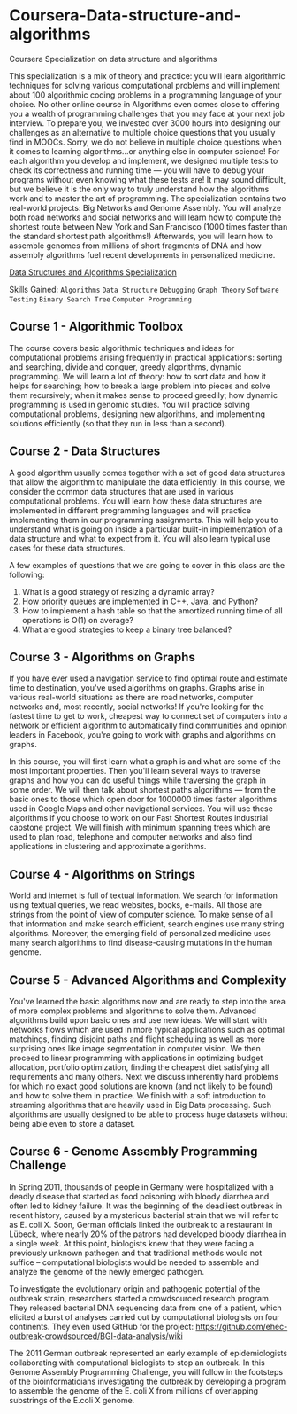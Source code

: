 # Coursera-Data-structure-and-algorithms
Coursera Specialization on data structure and algorithms

This specialization is a mix of theory and practice: you will learn algorithmic techniques for solving various computational problems and will implement about 100 algorithmic coding problems in a programming language of your choice. No other online course in Algorithms even comes close to offering you a wealth of programming challenges that you may face at your next job interview. To prepare you, we invested over 3000 hours into designing our challenges as an alternative to multiple choice questions that you usually find in MOOCs. Sorry, we do not believe in multiple choice questions when it comes to learning algorithms...or anything else in computer science! For each algorithm you develop and implement, we designed multiple tests to check its correctness and running time — you will have to debug your programs without even knowing what these tests are! It may sound difficult, but we believe it is the only way to truly understand how the algorithms work and to master the art of programming. The specialization contains two real-world projects: Big Networks and Genome Assembly. You will analyze both road networks and social networks and will learn how to compute the shortest route between New York and San Francisco (1000 times faster than the standard shortest path algorithms!) Afterwards, you will learn how to assemble genomes from millions of short fragments of DNA and how assembly algorithms fuel recent developments in personalized medicine.

[Data Structures and Algorithms Specialization](https://www.coursera.org/specializations/data-structures-algorithms)

Skills Gained:
`Algorithms` `Data Structure` `Debugging` `Graph Theory` `Software Testing` `Binary Search Tree` `Computer Programming`

## Course 1 - Algorithmic Toolbox
The course covers basic algorithmic techniques and ideas for computational problems arising frequently in practical applications: sorting and searching, divide and conquer, greedy algorithms, dynamic programming. We will learn a lot of theory: how to sort data and how it helps for searching; how to break a large problem into pieces and solve them recursively; when it makes sense to proceed greedily; how dynamic programming is used in genomic studies. You will practice solving computational problems, designing new algorithms, and implementing solutions efficiently (so that they run in less than a second).

## Course 2 - Data Structures
A good algorithm usually comes together with a set of good data structures that allow the algorithm to manipulate the data efficiently. In this course, we consider the common data structures that are used in various computational problems. You will learn how these data structures are implemented in different programming languages and will practice implementing them in our programming assignments. This will help you to understand what is going on inside a particular built-in implementation of a data structure and what to expect from it. You will also learn typical use cases for these data structures.

A few examples of questions that we are going to cover in this class are the following:
1. What is a good strategy of resizing a dynamic array?
2. How priority queues are implemented in C++, Java, and Python?
3. How to implement a hash table so that the amortized running time of all operations is O(1) on average?
4. What are good strategies to keep a binary tree balanced? 

## Course 3 - Algorithms on Graphs
If you have ever used a navigation service to find optimal route and estimate time to destination, you've used algorithms on graphs. Graphs arise in various real-world situations as there are road networks, computer networks and, most recently, social networks! If you're looking for the fastest time to get to work, cheapest way to connect set of computers into a network or efficient algorithm to automatically find communities and opinion leaders in Facebook, you're going to work with graphs and algorithms on graphs.

In this course, you will first learn what a graph is and what are some of the most important properties. Then you'll learn several ways to traverse graphs and how you can do useful things while traversing the graph in some order. We will then talk about shortest paths algorithms — from the basic ones to those which open door for 1000000 times faster algorithms used in Google Maps and other navigational services. You will use these algorithms if you choose to work on our Fast Shortest Routes industrial capstone project. We will finish with minimum spanning trees which are used to plan road, telephone and computer networks and also find applications in clustering and approximate algorithms.

## Course 4 - Algorithms on Strings
World and internet is full of textual information. We search for information using textual queries, we read websites, books, e-mails. All those are strings from the point of view of computer science. To make sense of all that information and make search efficient, search engines use many string algorithms. Moreover, the emerging field of personalized medicine uses many search algorithms to find disease-causing mutations in the human genome.

## Course 5 - Advanced Algorithms and Complexity
You've learned the basic algorithms now and are ready to step into the area of more complex problems and algorithms to solve them. Advanced algorithms build upon basic ones and use new ideas. We will start with networks flows which are used in more typical applications such as optimal matchings, finding disjoint paths and flight scheduling as well as more surprising ones like image segmentation in computer vision. We then proceed to linear programming with applications in optimizing budget allocation, portfolio optimization, finding the cheapest diet satisfying all requirements and many others. Next we discuss inherently hard problems for which no exact good solutions are known (and not likely to be found) and how to solve them in practice. We finish with a soft introduction to streaming algorithms that are heavily used in Big Data processing. Such algorithms are usually designed to be able to process huge datasets without being able even to store a dataset.

## Course 6 - Genome Assembly Programming Challenge
In Spring 2011, thousands of people in Germany were hospitalized with a deadly disease that started as food poisoning with bloody diarrhea and often led to kidney failure. It was the beginning of the deadliest outbreak in recent history, caused by a mysterious bacterial strain that we will refer to as E. coli X. Soon, German officials linked the outbreak to a restaurant in Lübeck, where nearly 20% of the patrons had developed bloody diarrhea in a single week. At this point, biologists knew that they were facing a previously unknown pathogen and that traditional methods would not suffice – computational biologists would be needed to assemble and analyze the genome of the newly emerged pathogen.

To investigate the evolutionary origin and pathogenic potential of the outbreak strain, researchers started a crowdsourced research program. They released bacterial DNA sequencing data from one of a patient, which elicited a burst of analyses carried out by computational biologists on four continents. They even used GitHub for the project: https://github.com/ehec-outbreak-crowdsourced/BGI-data-analysis/wiki

The 2011 German outbreak represented an early example of epidemiologists collaborating with computational biologists to stop an outbreak. In this Genome Assembly Programming Challenge, you will follow in the footsteps of the bioinformaticians investigating the outbreak by developing a program to assemble the genome of the E. coli X from millions of overlapping substrings of the E.coli X genome.
